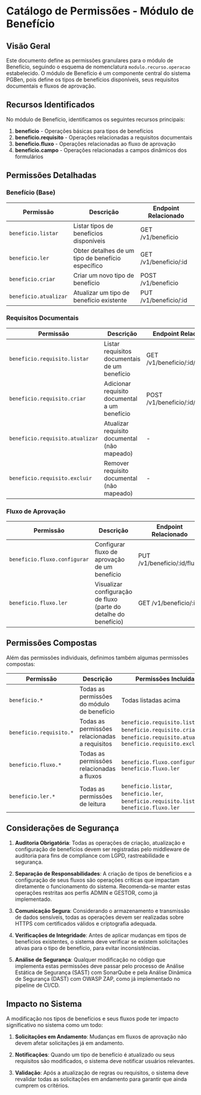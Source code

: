 # Catálogo de Permissões - Módulo de Benefício

## Visão Geral

Este documento define as permissões granulares para o módulo de Benefício, seguindo o esquema de nomenclatura `modulo.recurso.operacao` estabelecido. O módulo de Benefício é um componente central do sistema PGBen, pois define os tipos de benefícios disponíveis, seus requisitos documentais e fluxos de aprovação.

## Recursos Identificados

No módulo de Benefício, identificamos os seguintes recursos principais:

1. **beneficio** - Operações básicas para tipos de benefícios
2. **beneficio.requisito** - Operações relacionadas a requisitos documentais
3. **beneficio.fluxo** - Operações relacionadas ao fluxo de aprovação
4. **beneficio.campo** - Operações relacionadas a campos dinâmicos dos formulários

## Permissões Detalhadas

### Benefício (Base)

| Permissão | Descrição | Endpoint Relacionado |
|-----------|-----------|----------------------|
| `beneficio.listar` | Listar tipos de benefícios disponíveis | GET /v1/beneficio |
| `beneficio.ler` | Obter detalhes de um tipo de benefício específico | GET /v1/beneficio/:id |
| `beneficio.criar` | Criar um novo tipo de benefício | POST /v1/beneficio |
| `beneficio.atualizar` | Atualizar um tipo de benefício existente | PUT /v1/beneficio/:id |

### Requisitos Documentais

| Permissão | Descrição | Endpoint Relacionado |
|-----------|-----------|----------------------|
| `beneficio.requisito.listar` | Listar requisitos documentais de um benefício | GET /v1/beneficio/:id/requisitos |
| `beneficio.requisito.criar` | Adicionar requisito documental a um benefício | POST /v1/beneficio/:id/requisitos |
| `beneficio.requisito.atualizar` | Atualizar requisito documental (não mapeado) | - |
| `beneficio.requisito.excluir` | Remover requisito documental (não mapeado) | - |

### Fluxo de Aprovação

| Permissão | Descrição | Endpoint Relacionado |
|-----------|-----------|----------------------|
| `beneficio.fluxo.configurar` | Configurar fluxo de aprovação de um benefício | PUT /v1/beneficio/:id/fluxo |
| `beneficio.fluxo.ler` | Visualizar configuração de fluxo (parte do detalhe do benefício) | GET /v1/beneficio/:id |

## Permissões Compostas

Além das permissões individuais, definimos também algumas permissões compostas:

| Permissão | Descrição | Permissões Incluídas |
|-----------|-----------|----------------------|
| `beneficio.*` | Todas as permissões do módulo de benefício | Todas listadas acima |
| `beneficio.requisito.*` | Todas as permissões relacionadas a requisitos | `beneficio.requisito.listar`, `beneficio.requisito.criar`, `beneficio.requisito.atualizar`, `beneficio.requisito.excluir` |
| `beneficio.fluxo.*` | Todas as permissões relacionadas a fluxos | `beneficio.fluxo.configurar`, `beneficio.fluxo.ler` |
| `beneficio.ler.*` | Todas as permissões de leitura | `beneficio.listar`, `beneficio.ler`, `beneficio.requisito.listar`, `beneficio.fluxo.ler` |

## Considerações de Segurança

1. **Auditoria Obrigatória**: Todas as operações de criação, atualização e configuração de benefícios devem ser registradas pelo middleware de auditoria para fins de compliance com LGPD, rastreabilidade e segurança.

2. **Separação de Responsabilidades**: A criação de tipos de benefícios e a configuração de seus fluxos são operações críticas que impactam diretamente o funcionamento do sistema. Recomenda-se manter estas operações restritas aos perfis ADMIN e GESTOR, como já implementado.

3. **Comunicação Segura**: Considerando o armazenamento e transmissão de dados sensíveis, todas as operações devem ser realizadas sobre HTTPS com certificados válidos e criptografia adequada.

4. **Verificações de Integridade**: Antes de aplicar mudanças em tipos de benefícios existentes, o sistema deve verificar se existem solicitações ativas para o tipo de benefício, para evitar inconsistências.

5. **Análise de Segurança**: Qualquer modificação no código que implementa estas permissões deve passar pelo processo de Análise Estática de Segurança (SAST) com SonarQube e pela Análise Dinâmica de Segurança (DAST) com OWASP ZAP, como já implementado no pipeline de CI/CD.

## Impacto no Sistema

A modificação nos tipos de benefícios e seus fluxos pode ter impacto significativo no sistema como um todo:

1. **Solicitações em Andamento**: Mudanças em fluxos de aprovação não devem afetar solicitações já em andamento.

2. **Notificações**: Quando um tipo de benefício é atualizado ou seus requisitos são modificados, o sistema deve notificar usuários relevantes.

3. **Validação**: Após a atualização de regras ou requisitos, o sistema deve revalidar todas as solicitações em andamento para garantir que ainda cumprem os critérios.
